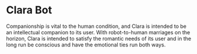 # Clara Bot

Companionship is vital to the human condition, and Clara is intended to be an
intellectual companion to its user. With robot-to-human marriages on the
horizon, Clara is intended to satisfy the romantic needs of its user and in the
long run be conscious and have the emotional ties run both ways.
